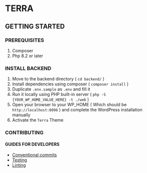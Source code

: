 # TERRA

## GETTING STARTED

### PREREQUISITES

1. Composer
2. Php 8.2 or later

### INSTALL BACKEND

1. Move to the backend directory ( `cd backend/` )
2. Install dependencies using composer ( `composer install` )
3. Duplicate `.env.sample` as `.env` and fill it
4. Run it locally using PHP built-in server ( `php -S {YOUR_WP_HOME_VALUE_HERE} -t ./web` )
5. Open your browser to your WP_HOME ( Which should be `http://localhost:8096` ) and complete the WordPress installation manually
6. Activate the `Terra` Theme

### CONTRIBUTING

#### GUIDES FOR DEVELOPERS

- [Conventional commits](./documentation/CONVENTIONAL-COMMITS.md)
- [Testing](./documentation/TESTING.md)
- [Linting](./documentation/LINTING.md)